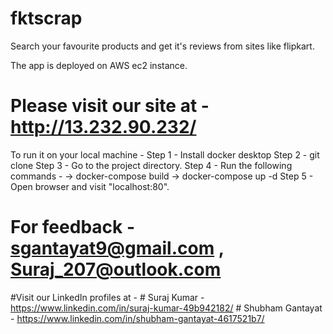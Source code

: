 # fktscrap
Search your favourite products and get it's reviews from sites like flipkart.

The app is deployed on AWS ec2 instance.

# Please visit our site at - http://13.232.90.232/

To run it on your local machine - 
Step 1 - Install docker desktop
Step 2 - git clone <project url>
Step 3 - Go to the project directory.
Step 4 - Run the following commands - 
         -> docker-compose build
         -> docker-compose up -d
Step 5 - Open browser and visit "localhost:80".

# For feedback - sgantayat9@gmail.com , Suraj_207@outlook.com
         
#Visit our LinkedIn profiles at - 
        # Suraj Kumar       - https://www.linkedin.com/in/suraj-kumar-49b942182/
        # Shubham Gantayat  - https://www.linkedin.com/in/shubham-gantayat-4617521b7/
